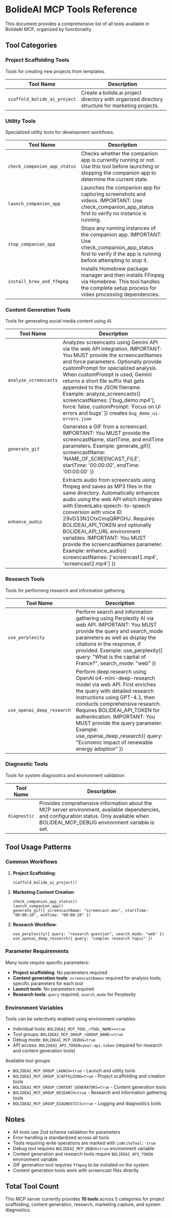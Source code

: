 # BolideAI MCP Tools Reference

This document provides a comprehensive list of all tools available in BolideAI MCP, organized by functionality.

## Tool Categories

### Project Scaffolding Tools

Tools for creating new projects from templates.

| Tool Name | Description |
|-----------|-------------|
| `scaffold_bolide_ai_project` | Create a bolide.ai project directory with organized directory structure for marketing projects. |

### Utility Tools

Specialized utility tools for development workflows.

| Tool Name | Description |
|-----------|-------------|
| `check_companion_app_status` | Checks whether the companion app is currently running or not. Use this tool before launching or stopping the companion app to determine the current state. |
| `launch_companion_app` | Launches the companion app for capturing screenshots and videos. IMPORTANT: Use check_companion_app_status first to verify no instance is running. |
| `stop_companion_app` | Stops any running instances of the companion app. IMPORTANT: Use check_companion_app_status first to verify if the app is running before attempting to stop it. |
| `install_brew_and_ffmpeg` | Installs Homebrew package manager and then installs FFmpeg via Homebrew. This tool handles the complete setup process for video processing dependencies. |

### Content Generation Tools

Tools for generating social media content using AI.

| Tool Name | Description |
|-----------|-------------|
| `analyze_screencasts` | Analyzes screencasts using Gemini API via the web API integration. IMPORTANT: You MUST provide the screencastNames and force parameters. Optionally provide customPrompt for specialized analysis. When customPrompt is used, Gemini returns a short file suffix that gets appended to the JSON filename. Example: analyze_screencasts({ screencastNames: ['bug_demo.mp4'], force: false, customPrompt: 'Focus on UI errors and bugs' }) creates `bug_demo_ui-errors.json` |
| `generate_gif` | Generates a GIF from a screencast. IMPORTANT: You MUST provide the screencastName, startTime, and endTime parameters. Example: generate_gif({ screencastName: 'NAME_OF_SCREENCAST_FILE', startTime: '00:00:00', endTime: '00:00:00' }) |
| `enhance_audio` | Extracts audio from screencasts using ffmpeg and saves as MP3 files in the same directory. Automatically enhances audio using the web API which integrates with ElevenLabs speech-to-speech conversion with voice ID 29vD33N1CtxCmqQRPOHJ. Requires BOLIDEAI_API_TOKEN and optionally BOLIDEAI_API_URL environment variables. IMPORTANT: You MUST provide the screencastNames parameter. Example: enhance_audio({ screencastNames: ['screencast1.mp4', 'screencast2.mp4'] }) |

### Research Tools

Tools for performing research and information gathering.

| Tool Name | Description |
|-----------|-------------|
| `use_perplexity` | Perform search and information gathering using Perplexity AI via web API. IMPORTANT: You MUST provide the query and search_mode parameters as well as display the citations in the response, if provided. Example: use_perplexity({ query: "What is the capital of France?", search_mode: "web" }) |
| `use_openai_deep_research` | Perform deep research using OpenAI o4-mini-deep-research model via web API. First enriches the query with detailed research instructions using GPT-4.1, then conducts comprehensive research. Requires BOLIDEAI_API_TOKEN for authentication. IMPORTANT: You MUST provide the query parameter. Example: use_openai_deep_research({ query: "Economic impact of renewable energy adoption" }) |

### Diagnostic Tools

Tools for system diagnostics and environment validation.

| Tool Name | Description |
|-----------|-------------|
| `diagnostic` | Provides comprehensive information about the MCP server environment, available dependencies, and configuration status. Only available when BOLIDEAI_MCP_DEBUG environment variable is set. |

## Tool Usage Patterns

### Common Workflows

1. **Project Scaffolding**:
   ```
   scaffold_bolide_ai_project()
   ```

2. **Marketing Content Creation**:
   ```
   check_companion_app_status()
   launch_companion_app()
   generate_gif({ screencastName: "screencast.mov", startTime: "00:00:10", endTime: "00:00:20" })
   ```

3. **Research Workflow**:
   ```
   use_perplexity({ query: "research question", search_mode: "web" })
   use_openai_deep_research({ query: "complex research topic" })
   ```

### Parameter Requirements

Many tools require specific parameters:
- **Project scaffolding**: No parameters required
- **Content generation tools**: `screencastNames` required for analysis tools; specific parameters for each tool
- **Launch tools**: No parameters required
- **Research tools**: `query` required; `search_mode` for Perplexity

### Environment Variables

Tools can be selectively enabled using environment variables:
- Individual tools: `BOLIDEAI_MCP_TOOL_<TOOL_NAME>=true`
- Tool groups: `BOLIDEAI_MCP_GROUP_<GROUP_NAME>=true`
- Debug mode: `BOLIDEAI_MCP_DEBUG=true`
- API access: `BOLIDEAI_API_TOKEN=your-api-token` (required for research and content generation tools)

Available tool groups:
- `BOLIDEAI_MCP_GROUP_LAUNCH=true` - Launch and utility tools
- `BOLIDEAI_MCP_GROUP_SCAFFOLDING=true` - Project scaffolding and creation tools
- `BOLIDEAI_MCP_GROUP_CONTENT_GENERATORS=true` - Content generation tools
- `BOLIDEAI_MCP_GROUP_RESEARCH=true` - Research and information gathering tools
- `BOLIDEAI_MCP_GROUP_DIAGNOSTICS=true` - Logging and diagnostics tools

## Notes

- All tools use Zod schema validation for parameters
- Error handling is standardized across all tools
- Tools requiring write operations are marked with `isWriteTool: true`
- Debug tool requires `BOLIDEAI_MCP_DEBUG=true` environment variable
- Content generation and research tools require `BOLIDEAI_API_TOKEN` environment variable
- GIF generation tool requires `ffmpeg` to be installed on the system
- Content generation tools work with screencast files directly

## Total Tool Count

This MCP server currently provides **10 tools** across 5 categories for project scaffolding, content generation, research, marketing capture, and system diagnostics.